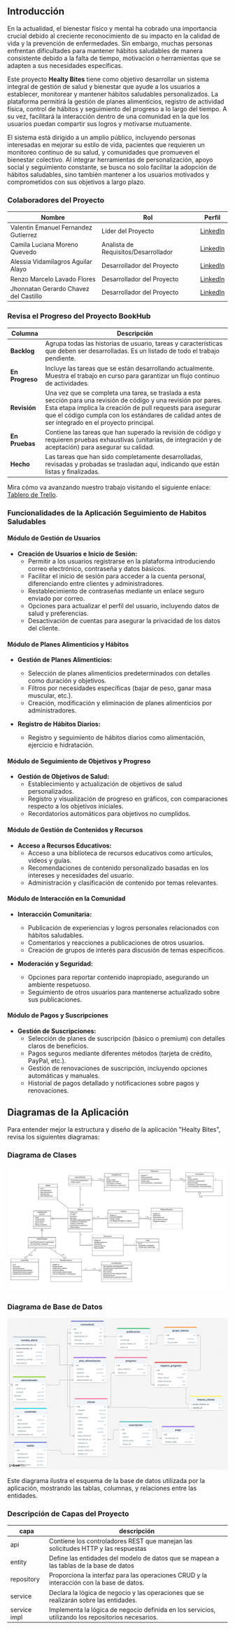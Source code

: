 ## Introducción

En la actualidad, el bienestar físico y mental ha cobrado una importancia crucial debido al creciente reconocimiento de su impacto en la calidad de vida y la prevención de enfermedades. Sin embargo, muchas personas enfrentan dificultades para mantener hábitos saludables de manera consistente debido a la falta de tiempo, motivación o herramientas que se adapten a sus necesidades específicas.

Este proyecto **Healty Bites** tiene como objetivo desarrollar un sistema integral de gestión de salud y bienestar que ayude a los usuarios a establecer, monitorear y mantener hábitos saludables personalizados. La plataforma permitirá la gestión de planes alimenticios, registro de actividad física, control de hábitos y seguimiento del progreso a lo largo del tiempo. A su vez, facilitará la interacción dentro de una comunidad en la que los usuarios puedan compartir sus logros y motivarse mutuamente.

El sistema está dirigido a un amplio público, incluyendo personas interesadas en mejorar su estilo de vida, pacientes que requieren un monitoreo continuo de su salud, y comunidades que promueven el bienestar colectivo. Al integrar herramientas de personalización, apoyo social y seguimiento constante, se busca no solo facilitar la adopción de hábitos saludables, sino también mantener a los usuarios motivados y comprometidos con sus objetivos a largo plazo.

### Colaboradores del Proyecto

| **Nombre**                            | **Rol**                              | **Perfil**                                               |
|---------------------------------------|--------------------------------------|----------------------------------------------------------|
| Valentin Emanuel Fernandez Gutierrez  | Líder del Proyecto                   | [LinkedIn](https://www.linkedin.com/in/valentin-fernandez-gutierrez-2a603b205/)           |
| Camila Luciana Moreno Quevedo         | Analista de Requisitos/Desarrollador | [LinkedIn](https://www.linkedin.com/in/camila-moreno-01871a324/)           |
| Alessia Vidamilagros Aguilar Alayo    | Desarrollador del Proyecto           | [LinkedIn](https://www.linkedin.com/in/alessia-aguilar-20a503200/)           |'
| Renzo Marcelo Lavado Flores           | Desarrollador del Proyecto           | [LinkedIn](https://www.linkedin.com/in/renzo-lavado-41aba2296/)           |
| Jhonnatan Gerardo Chavez del Castillo | Desarrollador del Proyecto           | [LinkedIn](https://www.linkedin.com/)           |

### Revisa el Progreso del Proyecto BookHub

| **Columna**       | **Descripción**     |
|-------------------|---------------------|
| **Backlog**       |Agrupa todas las historias de usuario, tareas y características que deben ser desarrolladas. Es un listado de todo el trabajo pendiente. |
| **En Progreso**   |Incluye las tareas que se están desarrollando actualmente. Muestra el trabajo en curso para garantizar un flujo continuo de actividades.|
| **Revisión**      |Una vez que se completa una tarea, se traslada a esta sección para una revisión de código y una revisión por pares. Esta etapa implica la creación de pull requests para asegurar que el código cumpla con los estándares de calidad antes de ser integrado en el proyecto principal.                    |
| **En Pruebas**    |Contiene las tareas que han superado la revisión de código y requieren pruebas exhaustivas (unitarias, de integración y de aceptación) para asegurar su calidad.                    |
| **Hecho**         |Las tareas que han sido completamente desarrolladas, revisadas y probadas se trasladan aquí, indicando que están listas y finalizadas.                |

Mira cómo va avanzando nuestro trabajo visitando el siguiente enlace: [Tablero de Trello](https://trello.com/b/X7usPWHI/healty-bites).


### Funcionalidades de la Aplicación Seguimiento de Habitos Saludables

#### **Módulo de Gestión de Usuarios**

- **Creación de Usuarios e Inicio de Sesión:**
    - Permitir a los usuarios registrarse en la plataforma introduciendo correo electrónico, contraseña y datos básicos.
    - Facilitar el inicio de sesión para acceder a la cuenta personal, diferenciando entre clientes y administradores.
    - Restablecimiento de contraseñas mediante un enlace seguro enviado por correo.
    - Opciones para actualizar el perfil del usuario, incluyendo datos de salud y preferencias.
    - Desactivación de cuentas para asegurar la privacidad de los datos del cliente.

#### **Módulo de Planes Alimenticios y Hábitos**

- **Gestión de Planes Alimenticios:**
    - Selección de planes alimenticios predeterminados con detalles como duración y objetivos.
    - Filtros por necesidades específicas (bajar de peso, ganar masa muscular, etc.).
    - Creación, modificación y eliminación de planes alimenticios por administradores.

- **Registro de Hábitos Diarios:**
    - Registro y seguimiento de hábitos diarios como alimentación, ejercicio e hidratación.

#### **Módulo de Seguimiento de Objetivos y Progreso**

- **Gestión de Objetivos de Salud:**
    - Establecimiento y actualización de objetivos de salud personalizados.
    - Registro y visualización de progreso en gráficos, con comparaciones respecto a los objetivos iniciales.
    - Recordatorios automáticos para objetivos no cumplidos.

#### **Módulo de Gestión de Contenidos y Recursos**

- **Acceso a Recursos Educativos:**
    - Acceso a una biblioteca de recursos educativos como artículos, videos y guías.
    - Recomendaciones de contenido personalizado basadas en los intereses y necesidades del usuario.
    - Administración y clasificación de contenido por temas relevantes.

#### **Módulo de Interacción en la Comunidad**

- **Interacción Comunitaria:**
    - Publicación de experiencias y logros personales relacionados con hábitos saludables.
    - Comentarios y reacciones a publicaciones de otros usuarios.
    - Creación de grupos de interés para discusión de temas específicos.

- **Moderación y Seguridad:**
    - Opciones para reportar contenido inapropiado, asegurando un ambiente respetuoso.
    - Seguimiento de otros usuarios para mantenerse actualizado sobre sus publicaciones.

#### **Módulo de Pagos y Suscripciones**

- **Gestión de Suscripciones:**
    - Selección de planes de suscripción (básico o premium) con detalles claros de beneficios.
    - Pagos seguros mediante diferentes métodos (tarjeta de crédito, PayPal, etc.).
    - Gestión de renovaciones de suscripción, incluyendo opciones automáticas y manuales.
    - Historial de pagos detallado y notificaciones sobre pagos y renovaciones.

## Diagramas de la Aplicación

Para entender mejor la estructura y diseño de la aplicación "Healty Bites", revisa los siguientes diagramas:

### Diagrama de Clases

![Diagrama de Clases](diagrama_de_clases.png)


### Diagrama de Base de Datos

![Diagrama de Base de Datos](diagrama_base_de_datos.png)

Este diagrama ilustra el esquema de la base de datos utilizada por la aplicación, mostrando las tablas, columnas, y relaciones entre las entidades.

### Descripción de Capas del Proyecto

| capa        | descripción                                                                                                                                                                |
|-------------|----------------------------------------------------------------------------------------------------------------------------------------------------------------------------|
| api         | Contiene los controladores REST que manejan las solicitudes HTTP y las respuestas                                                                                          |
| entity      | Define las entidades del modelo de datos que se mapean a las tablas de la base de datos                                                                                    |
| repository  | Proporciona la interfaz para las operaciones CRUD y la interacción con la base de datos.                                                                                                                                                        |
| service     | Declara la lógica de negocio y las operaciones que se realizarán sobre las entidades.                                                                                                                                                       |
| service impl| Implementa la lógica de negocio definida en los servicios, utilizando los repositorios necesarios.                                                                                                                                                        |